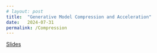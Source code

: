 ```yaml
---
# layout: post
title:  "Generative Model Compression and Acceleration"
date:   2024-07-31
permalink: /Compression
---
```


<span>
    <a class="custom_buttom" href="../assets/ppt/2024-07-31-GMCA.pdf">
    Slides
    </a>
</span>
